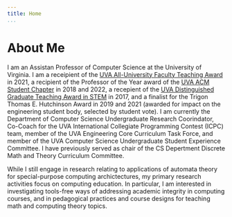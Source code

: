 ```yaml
---
title: Home
...
```



# About Me

I am an Assistan Professor of Computer Science at the University of Virginia. I am a receipient of the [UVA All-University Faculty Teaching Award](https://news.virginia.edu/content/courses-cooking-online-uvas-award-winning-teachers-connect-students) in 2021, a recipient of the Professor of the Year award of the [UVA ACM Student Chapter](http://acm.cs.virginia.edu/) in 2018 and 2022, a recepient of the [UVA Distinguished Graduate Teaching Award in STEM](https://gradstudies.virginia.edu/teachingawards) in 2017, and a finalist for the Trigon Thomas E. Hutchinson Award in 2019 and 2021 (awarded for impact on the engineering student body, selected by student vote). I am currently the Department of Computer Science Undergraduate Research Coorindator, Co-Coach for the UVA International Collegiate Programming Contest (ICPC) team, member of the UVA Engineering Core Curriculum Task Force, and member of the UVA Computer Science Undergraduate Student Experience Committee. I have previously served as chair of the CS Depertment Discrete Math and Theory Curriculum Committee.

While I still engage in research relating to applications of automata theory for special-purpose computing archictectures, my primary research activities focus on computing education. In particular, I am interested in investigating tools-free ways of addressing academic integrity in computing courses, and in pedagogical practices and course designs for teaching math and computing theory topics.

